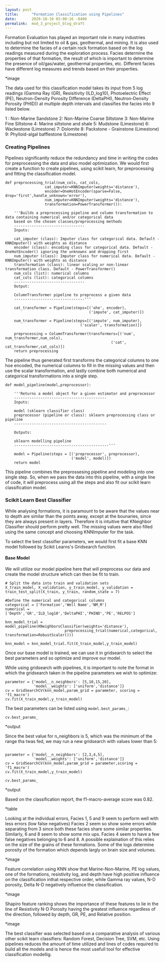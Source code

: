 ```yaml
---
layout: post
title:      "Formation Classification using Pipelines"
date:       2020-10-10 03:00:16 -0400
permalink:  mod_3_project_blog_draft
---
```


Formation Evaluation has played an important role in many industries including but not limited to oil & gas, geothermal, and mining. It is also used to determine the facies of a certain rock formation based on the log readings measured during the exploration process. Facies determine the properties of that formation, the result of which is important to determine the presence of oil/gas/water, geothermal properties, etc. Different facies have different log measures and trends based on their properties.

*image

The data used for this classification model takes its input from 5 log readings (Gamma Ray (GR), Resisitivity (ILD_log10), Photoelectric Effect (PE), Neutron-Density Porosity Difference (DeltaPHI), Neutron-Density Porosity (PHID)) at multiple depth intervals and classifies the facies into 9 listed below.

1 : Non-Marine Sandstone
2: Non-Marine Coarse Siltstone
3: Non-Marine Fine Siltstone
4: Marine siltstone and shale
5: Mudstone (Limestone)
6: Wackestone (Limestone)
7: Dolomite
8: Packstone - Grainstone (Limestone)
9: Phylloid-algal bafflestone (Limestone)

### Creating Pipelines

Pipelines significantly reduce the redundancy and time in writing the codes for preprocessing the data and also model optimization. We would first create a function to create pipelines, using scikit learn, for preprocessing and fitting the classification model.

```
def preprocessing_trial(num_cols, cat_cols,
                  cat_imputer=KNNImputer(weights='distance'), 
                  encoder=OneHotEncoder(sparse=False, drop='first',handle_unknown='error'), 
                  num_imputer=KNNImputer(weights='distance'), 
                  transformation=PowerTransformer()):
    
    '''Builds a preprocessing pipeline and column transformation to data containing numerical and/or categorical data 
    based on the chosen classes/preprocessing methods
    --------------------------------
    Inputs:
    
    cat_imputer (class): Imputer class for categorical data. Default - KNNImputer() with weights as distance
    encoder (class): encoding class for categorical data. Default - OneHotEncoder() ignoring the unknowns and dropping first
    num_imputer (class): Imputer class for numerical data. Default - KNNImputer() with weights as distance
    transformation (class): linear scaling or non-linear transformation class. Default - PowerTransformer()
    num_cols (list): numerical columns
    cat_cols (list): categorical columns
    --------------------------------
    Output:
    
    ColumnTransformer pipeline to preprocess a given data
    --------------------------------'''
    
    cat_transformer = Pipeline(steps=[('ohe', encoder),
                                      ('impute', cat_imputer)])
    
    num_transformer = Pipeline(steps=[('impute', num_imputer),
                                  ('scaler', transformation)])
    
    preprocessing = ColumnTransformer(transformers=[('num', num_transformer,num_cols),
                                                ('cat', cat_transformer,cat_cols)])
    return preprocessing
```

The pipeline thus generated first transforms the categorical columns to one hoe encoded, the numerical columns to fill in the missing values and then use the scalar transformation, and lastly combine both numerical and categorical transformations into a single step.

```
def model_pipeline(model,preprocessor):
    
    '''Returns a model object for a given estimator and preprocessor
    ------------------------------------------
    Inputs:
    
    model (sklearn classifier class)
    preprocessor (pipeline or class): sklearn preprocessing class or pipeline
    ------------------------------------------
    
    Outputs:
    
    sklearn modelling pipeline
    -------------------------------------------'''
    
    model = Pipeline(steps = [('preprocessor', preprocessor),
                              ('model', model)])
    return model
```

This pipeline combines the preprossesing pipeline and modeling into one single step. So, when we pass the data into this pipeline, with a single line of code, it will preprocess using all the steps and also fit our scikit learn classification model.


### Scikit Learn Best Classifier

While analysing formations, it is paramount to be aware that the values near to depth are similar than the points away, except at the bounaries, since they are always present in layers. Therefore it is intuitive that KNeighbor Classifier should perform pretty well. The missing values were also filled using the same concept and choosing KNNImputer for the task.

To select the best classifier parameters, we would first fit a base KNN model followed by Scikit Learns's Gridsearch function.

#### Base Model

We will utilize our model pipeline here that will preprocess our data and create the model structure which can then be fit to train.

```
# Split the data into train and validation sets
X_train_model, X_validation, y_train_model, y_validation = train_test_split(X_train, y_train, random_state = 7)

#Define the numerical and categorical columns
categorical = ['Formation','Well Name','NM_M']
numerical = ['Depth','GR','ILD_log10','DeltaPHI','PHIND','PE','RELPOS']
```

```
knn_model_trial = model_pipeline(KNeighborsClassifier(weights='distance'),
                           preprocessing_trial(numerical,categorical, transformation=RobustScaler()))

knn_model = knn_model_trial.fit(X_train_model,y_train_model)
```

Once our base model is trained, we can use it in gridsearch to select the best parameters and so optimize and improve our model.

While using gridsearch with pipelines, it is important to note the format in which the gridsearch taken in the pipeline parameters we wish to optimize:

```
parameter = {'model__n_neighbors': [5,10,15,20],
             'model__weights': ['uniform','distance']}
cv = GridSearchCV(knn_model,param_grid = parameter, scoring = 'f1_macro')
cv.fit(X_train_model,y_train_model)
```

The best parameters can be listed using `model.best_params_`:

```
cv.best_params_
```

*output

Since the best value for n_neighbors is 5, which was the minimum of the range tha twas fed, we may run a new gridsearch with values lower than 5:

```

parameter = {'model__n_neighbors': [2,3,4,5],
             'model__weights': ['uniform','distance']}
cv = GridSearchCV(knn_model,param_grid = parameter,scoring = 'f1_macro')
cv.fit(X_train_model,y_train_model)
```

```
cv.best_params_
```

*output

Based on the classification report, the f1-macro-average score was 0.82.

*table

Looking at the individual errors, Facies 1, 5 and 9 seem to perform well with less errors (low false negatives) Facies 2 seem so show some errors while separating from 3 since both these facies share some similar properties. Similarly, 6 and 8 seem to show some mix ups. Facies 4 seem to have a few false negatives belonging to 6 and 8. A possible explaination of this relies on the size of the grains of these formations. Some of the logs determine porosity of the formation which depends largly on brain size and volumes.

*image

Feature correlation using KNN show that Marine-Non-Marine, PE log values, one of the formations, resistivity log, and depth have high positive influence on the classification inthat respective order, while Gamma ray values, N-D porosity, Delta N-D negatively influence the classification.

*image

Shapiro feature ranking shows the importance of these features to lie in the line of Resistivity N-D Porosity having the greatest influence regardless of the direction, followed by depth, GR, PE, and Relative position.

*image

The best classifier was selected based on a comparative analysis of various other scikit learn classifiers: Random Forest, Decision Tree, SVM, etc. Using pipelines reduces the amount of time utilized and lines of codes required to build all the models and is hence the most usefull tool for effective classification modellig.
